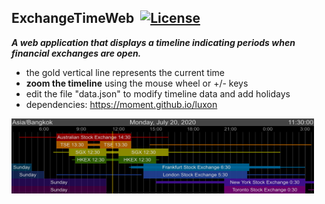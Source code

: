 ## ExchangeTimeWeb&nbsp;&nbsp;[![License](https://img.shields.io/badge/license-Apache%202.0-7755BB.svg)](https://opensource.org/licenses/Apache-2.0)

***A web application that displays a timeline indicating periods when financial exchanges are open.***
- the gold vertical line represents the current time
- **zoom the timeline** using the mouse wheel or +/- keys
- edit the file "data.json" to modify timeline data and add holidays
- dependencies: https://moment.github.io/luxon
<img src="./screencap.png" width="484" height="120">
